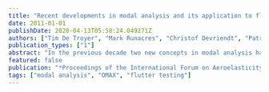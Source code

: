 ```yaml
---
title: "Recent developments in modal analysis and its application to flight flutter testing"
date: 2011-01-01
publishDate: 2020-04-13T05:58:24.049271Z
authors: ["Tim De Troyer", "Mark Runacres", "Christof Devriendt", "Patrick Guillaume"]
publication_types: ["1"]
abstract: "In the previous decade two new concepts in modal analysis have matured that might benefit the processing of flight flutter test data: Operational Modal Analysis with eXogenous inputs (OMAX), and the concept of transmissibility functions. OMAX is a framework that involves the combined use of experimental data (apply force, measure response, estimate frequency response function FRF) and operational data (only ambient force e.g. turbulence, measure response, estimate power spectral density function PSD). A transmissibility function is the ratio between two measured responses: it thus represents the same information as is present in a PSD, but with the advantage that it is almost noise-free. Transmissibility functions were first introduced in operational modal analysis but have been extended to fit in the OMAX framework. In this paper we show how transmissibility functions can be used in flight flutter testing, both in OMA and OMAX context. This is done using a simulated flight flutter test based on real-life ground vibration test data."
featured: false
publication: "*Proceedings of the International Forum on Aeroelasticity and Structural Dynamics IFASD*"
tags: ["modal analysis", "OMAX", "flutter testing"]
---
```



